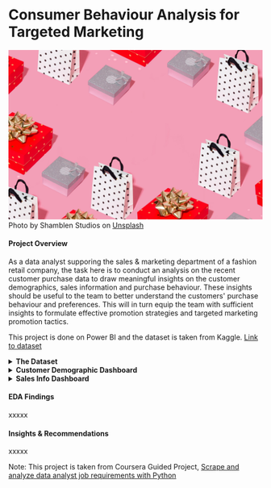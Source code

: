 # Consumer Behaviour Analysis for Targeted Marketing
![cover image](https://github.com/Amandazhou04/Consumer-Behaviour-Analysis/blob/main/Cover.jpg)
Photo by Shamblen Studios on <a href="https://unsplash.com/photos/assorted-color-gift-boxes-F52I5BtDuhY?utm_content=creditCopyText&utm_medium=referral&utm_source=unsplash">Unsplash</a>
      
#### Project Overview  

As a data analyst supporing the sales & marketing department of a fashion retail company, the task here is to conduct an analysis on the recent customer purchase data to draw meaningful insights on the customer demographics, sales information and purchase behaviour. These insights should be useful to the team to better understand the customers' purchase behaviour and preferences. This will in turn equip the team with sufficient insights to formulate effective promotion strategies and targeted marketing promotion tactics.  

This project is done on Power BI and the dataset is taken from Kaggle. [Link to dataset](https://www.kaggle.com/datasets/zeesolver/consumer-behavior-and-shopping-habits-dataset/data)  

<details>
<summary><b>The Dataset</b></summary>
This dataset includes demographic information, purchase history, product preferences, and preferred shopping channels (online or offline). 
It constains 18 columns, 3900 records and includes the following attributes:

- Customer ID: A unique identifier assigned to each individual customer, facilitating tracking and analysis of their shopping behavior over time.
- Age: The age of the customer, providing demographic information for segmentation and targeted marketing strategies.
- Gender: The gender identification of the customer, a key demographic variable influencing product preferences and purchasing patterns.
- Item Purchased: The specific product or item selected by the customer during the transaction.
- Category: The broad classification or group to which the purchased item belongs (e.g., clothing, electronics, groceries).
- Purchase Amount (USD): The monetary value of the transaction, denoted in United States Dollars (USD), indicates the cost of the purchased item(s).
- Location: The geographical location where the purchase was made, offering insights into regional preferences and market trends.
- Size: The size specification (if applicable) of the purchased item, relevant for apparel, footwear, and certain consumer goods.
- Color: The color variant or choice associated with the purchased item, influencing customer preferences and product availability.
- Season: The seasonal relevance of the purchased item (e.g., spring, summer, fall, winter), impacting inventory management and marketing strategies.
- Review Rating: A numerical or qualitative assessment provided by the customer regarding their satisfaction with the purchased item.
- Subscription Status: Indicates whether the customer has opted for a subscription service, offering insights into their level of loyalty and potential for recurring revenue.
- Shipping Type: Specifies the method used to deliver the purchased item (e.g., standard shipping, express delivery), influencing delivery times and costs.
- Discount Applied: Indicates if any promotional discounts were applied to the purchase, shedding light on price sensitivity and promotion effectiveness.
- Promo Code Used: Notes whether a promotional code or coupon was utilized during the transaction, aiding in the evaluation of marketing campaign success.
- Previous Purchases: Provides information on the number or frequency of prior purchases made by the customer, contributing to customer segmentation and retention strategies.
- Payment Method: Specifies the mode of payment employed by the customer (e.g., credit card, cash), offering insights into preferred payment options.
- Frequency of Purchases: Indicates how often the customer engages in purchasing activities, a critical metric for assessing customer loyalty and lifetime value.

</details>

<details>
<summary><b>Customer Demographic Dashboard</b></summary>

![Cust Demographics](https://github.com/Amandazhou04/Consumer-Behaviour-Analysis/blob/c0d653483eca7def69e86b0e88a532f886a009c9/Cust%20demographic.png)

</details>

<details>
<summary><b>Sales Info Dashboard</b></summary>

![Sales info]([https://github.com/Amandazhou04/Consumer-Behaviour-Analysis/blob/c0d653483eca7def69e86b0e88a532f886a009c9/Cust%20demographic.png](https://github.com/Amandazhou04/Consumer-Behaviour-Analysis/blob/09dcd806908f8721c726397cc3cc4c664888844b/Sales%20info.png))

</details>

#### EDA Findings
xxxxx  
#### Insights & Recommendations
xxxxx


Note: 
This project is taken from Coursera Guided Project, [Scrape and analyze data analyst job requirements with Python](https://www.coursera.org/learn/scrape-job-postings-data-analyst/home/welcome)

